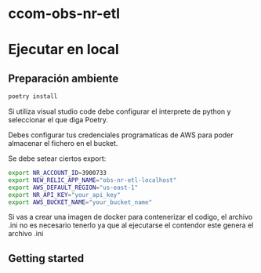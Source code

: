 # ccom-obs-nr-etl


# Ejecutar en local

## Preparación ambiente

``` sh
poetry install
```

Si utiliza visual studio code debe configurar el interprete de python y seleccionar el que diga Poetry.

Debes configurar tus credenciales programaticas de AWS para poder almacenar el fichero en el bucket.

Se debe setear ciertos export:

``` sh
export NR_ACCOUNT_ID=3900733
export NEW_RELIC_APP_NAME="obs-nr-etl-localhost"
export AWS_DEFAULT_REGION="us-east-1"
export NR_API_KEY="your_api_key"
export AWS_BUCKET_NAME="your_bucket_name"
```

Si vas a crear una imagen de docker para contenerizar el codigo, el archivo .ini no es necesario tenerlo ya que al ejecutarse el contendor este genera el archivo .ini

## Getting started

